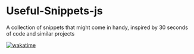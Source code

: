 # Useful-Snippets-js

A collection of snippets that might come in handy, inspired by 30 seconds of code and similar projects

[![wakatime](https://wakatime.com/badge/github/bgoonz/Useful-Snippets-js.svg)](https://wakatime.com/badge/github/bgoonz/Useful-Snippets-js)
